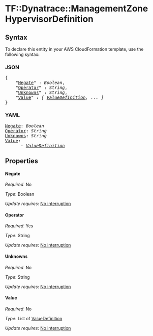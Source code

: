 # TF::Dynatrace::ManagementZone HypervisorDefinition

## Syntax

To declare this entity in your AWS CloudFormation template, use the following syntax:

### JSON

<pre>
{
    "<a href="#negate" title="Negate">Negate</a>" : <i>Boolean</i>,
    "<a href="#operator" title="Operator">Operator</a>" : <i>String</i>,
    "<a href="#unknowns" title="Unknowns">Unknowns</a>" : <i>String</i>,
    "<a href="#value" title="Value">Value</a>" : <i>[ <a href="valuedefinition.md">ValueDefinition</a>, ... ]</i>
}
</pre>

### YAML

<pre>
<a href="#negate" title="Negate">Negate</a>: <i>Boolean</i>
<a href="#operator" title="Operator">Operator</a>: <i>String</i>
<a href="#unknowns" title="Unknowns">Unknowns</a>: <i>String</i>
<a href="#value" title="Value">Value</a>: <i>
      - <a href="valuedefinition.md">ValueDefinition</a></i>
</pre>

## Properties

#### Negate

_Required_: No

_Type_: Boolean

_Update requires_: [No interruption](https://docs.aws.amazon.com/AWSCloudFormation/latest/UserGuide/using-cfn-updating-stacks-update-behaviors.html#update-no-interrupt)

#### Operator

_Required_: Yes

_Type_: String

_Update requires_: [No interruption](https://docs.aws.amazon.com/AWSCloudFormation/latest/UserGuide/using-cfn-updating-stacks-update-behaviors.html#update-no-interrupt)

#### Unknowns

_Required_: No

_Type_: String

_Update requires_: [No interruption](https://docs.aws.amazon.com/AWSCloudFormation/latest/UserGuide/using-cfn-updating-stacks-update-behaviors.html#update-no-interrupt)

#### Value

_Required_: No

_Type_: List of <a href="valuedefinition.md">ValueDefinition</a>

_Update requires_: [No interruption](https://docs.aws.amazon.com/AWSCloudFormation/latest/UserGuide/using-cfn-updating-stacks-update-behaviors.html#update-no-interrupt)

